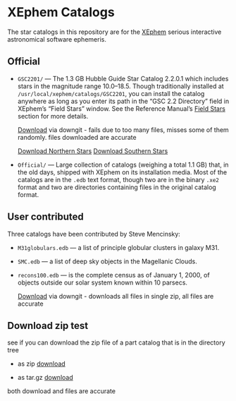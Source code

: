 # XEphem Catalogs

The star catalogs in this repository are for the
[XEphem](https://xephem.github.io/XEphem/Site/xephem.html) serious
interactive astronomical software ephemeris.

## Official

* `GSC2201/` — The 1.3 GB Hubble Guide Star Catalog 2.2.0.1 which
  includes stars in the magnitude range 10.0–18.5.  Though traditionally
  installed at `/usr/local/xephem/catalogs/GSC2201`, you can install the
  catalog anywhere as long as you enter its path in the “GSC 2.2
  Directory” field in XEphem’s “Field Stars” window.  See the Reference
  Manual’s [Field
  Stars](https://xephem.github.io/XEphem/Site/help/xephem.html#mozTocId147305)
  section for more details. 
  
  [Download](https://minhaskamal.github.io/DownGit/#/home?url=https://github.com/XEphem/Catalogs/tree/main/GSC2201&fileName=xephem-gsc2201)
  via downgit - fails due to too many files, misses some of them randomly.  files downloaded are accurate
  
   [Download Northern Stars](https://minhaskamal.github.io/DownGit/#/home?url=https://github.com/XEphem/Catalogs/tree/main/GSC2201/N*.*&fileName=xephem-gsc2201north&rootDirectory=GSC2201)
   [Download Southern Stars](https://minhaskamal.github.io/DownGit/#/home?url=https://github.com/XEphem/Catalogs/tree/main/GSC2201/S*.*&fileName=xephem-gsc2201south&rootDirectory=GSC2201)

* `Official/` — Large collection of catalogs (weighing a total 1.1 GB)
  that, in the old days, shipped with XEphem on its installation media.
  Most of the catalogs are in the `.edb` text format, though two are in
  the binary `.xe2` format and two are directories containing files in the
  original catalog format.

## User contributed

Three catalogs have been contributed by Steve Mencinsky:

* `M31globulars.edb` — a list of principle globular clusters in galaxy M31.

* `SMC.edb` — a list of deep sky objects in the Magellanic Clouds.

* `recons100.edb` — is the complete census as of January 1, 2000, of
  objects outside our solar system known within 10 parsecs.
  
  [Download](https://downgit.github.io/#/home?url=https://github.com/XEphem/Catalogs/tree/main/contrib&fileName=xephem-contributed&rootDirectory=false)
  via downgit - downloads all files in single zip, all files are accurate

## Download zip test

see if you can download the zip file of a part catalog that is in the directory tree

* as zip [download](https://github.com/dave-kaye/Catalogs/blob/dnload/zipdown/gsc.zip/?raw=true)

* as tar.gz [download](https://github.com/dave-kaye/Catalogs/blob/dnload/zipdown/gsc.tar.gz/?raw=true)

both download and files are accurate
